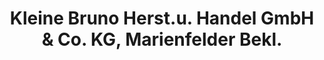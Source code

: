 ---
title: "Kleine Bruno Herst.u. Handel GmbH & Co. KG, Marienfelder Bekl."
url: /lohne-oldenburg/kleine-bruno-herst-u-handel-gmbh-und-co-kg-marienfelder-bekl/
shop: Kleidung
---